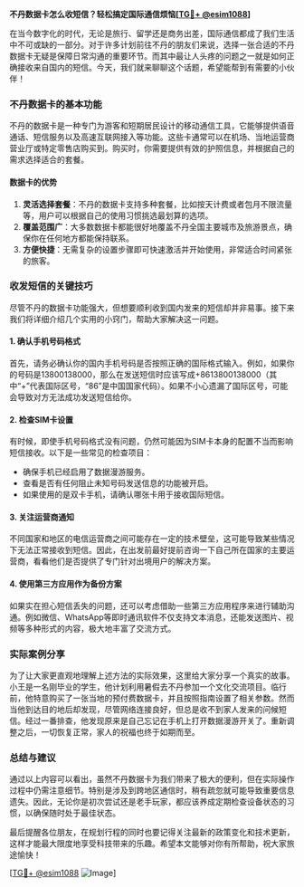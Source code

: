 **不丹数据卡怎么收短信？轻松搞定国际通信烦恼[[TG💪+ @esim1088](https://t.me/s/esim1088)]**

在当今数字化的时代，无论是旅行、留学还是商务出差，国际通信都成了我们生活中不可或缺的一部分。对于许多计划前往不丹的朋友们来说，选择一张合适的不丹数据卡无疑是保障日常沟通的重要环节。而其中最让人头疼的问题之一就是如何正确接收来自国内的短信。今天，我们就来聊聊这个话题，希望能帮到有需要的小伙伴！

### 不丹数据卡的基本功能

不丹的数据卡是一种专门为游客和短期居民设计的移动通信工具，它能够提供语音通话、短信服务以及高速互联网接入等功能。这些卡通常可以在机场、当地运营商营业厅或特定零售店购买到。购买时，你需要提供有效的护照信息，并根据自己的需求选择适合的套餐。

#### 数据卡的优势

1. **灵活选择套餐**：不丹的数据卡支持多种套餐，比如按天计费或者包月不限流量等，用户可以根据自己的使用习惯挑选最划算的选项。
2. **覆盖范围广**：大多数数据卡都能很好地覆盖不丹全国主要城市及旅游景点，确保你在任何地方都能保持联系。
3. **方便快捷**：无需复杂的设置步骤即可快速激活并开始使用，非常适合时间紧张的旅客。

### 收发短信的关键技巧

尽管不丹的数据卡功能强大，但想要顺利收到国内发来的短信却并非易事。接下来我们将详细介绍几个实用的小窍门，帮助大家解决这一问题。

#### 1. 确认手机号码格式

首先，请务必确认你的国内手机号码是否按照正确的国际格式输入。例如，如果你的号码是13800138000，那么在发送短信时应该写成+8613800138000（其中“+”代表国际区号，“86”是中国国家代码）。如果不小心遗漏了国际区号，可能会导致对方无法成功发送短信给你。

#### 2. 检查SIM卡设置

有时候，即使手机号码格式没有问题，仍然可能因为SIM卡本身的配置不当而影响短信接收。以下是一些常见的检查项目：
   - 确保手机已经启用了数据漫游服务。
   - 查看是否有任何阻止未知号码发送信息的功能被开启。
   - 如果使用的是双卡手机，请确认哪张卡用于接收国际短信。

#### 3. 关注运营商通知

不同国家和地区的电信运营商之间可能存在一定的技术壁垒，这可能导致某些情况下无法正常接收到短信。因此，在出发前最好提前咨询一下自己所在国家的主要运营商，看看他们是否提供了专门针对出境用户的解决方案。

#### 4. 使用第三方应用作为备份方案

如果实在担心短信丢失的问题，还可以考虑借助一些第三方应用程序来进行辅助沟通。例如微信、WhatsApp等即时通讯软件不仅支持文本消息，还能发送图片、视频等多种形式的内容，极大地丰富了交流方式。

### 实际案例分享

为了让大家更直观地理解上述方法的实际效果，这里给大家分享一个真实的故事。小王是一名刚毕业的学生，他计划利用暑假去不丹参加一个文化交流项目。临行前，他特意购买了一张当地的预付费数据卡，并且按照指南设置了相关参数。然而当他到达目的地后却发现，尽管网络连接良好，但总是收不到家人发来的问候短信。经过一番排查，他发现原来是自己忘记在手机上打开数据漫游开关了。重新调整之后，一切恢复正常，家人的祝福也终于如期而至。

### 总结与建议

通过以上内容可以看出，虽然不丹数据卡为我们带来了极大的便利，但在实际操作过程中仍需注意细节。特别是涉及到跨地区通信时，稍有疏忽就可能导致重要信息遗失。因此，无论你是初次尝试还是老手玩家，都应该养成定期检查设备状态的习惯，以确保随时处于最佳状态。

最后提醒各位朋友，在规划行程的同时也要记得关注最新的政策变化和技术更新，这样才能最大限度地享受科技带来的乐趣。希望本文能够对你有所帮助，祝大家旅途愉快！

[[TG💪+ @esim1088](https://t.me/s/esim1088) ![Image](https://i.postimg.cc/4NQfJmqS/Snipaste-2025-05-13-00-14-12.png)]